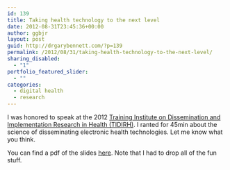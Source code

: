 ```yaml
---
id: 139
title: Taking health technology to the next level
date: 2012-08-31T23:45:36+00:00
author: ggbjr
layout: post
guid: http://drgarybennett.com/?p=139
permalink: /2012/08/31/taking-health-technology-to-the-next-level/
sharing_disabled:
  - "1"
portfolio_featured_slider:
  - ""
categories:
  - digital health
  - research
---
```

I was honored to speak at the 2012 <a href="http://conferences.thehillgroup.com/OBSSRinstitutes/TIDIRH2012/index.html" target="_blank">Training Institute on Dissemination and Implementation Research in Health (TIDIRH)</a>. I ranted for 45min about the science of disseminating electronic health technologies. Let me know what you think.

You can find a pdf of the slides <a href="http://conferences.thehillgroup.com/OBSSRinstitutes/TIDIRH2012/presentations/Day4_Bennett_eHealth%20and%20D&I.pdf" target="_blank">here</a>. Note that I had to drop all of the fun stuff.